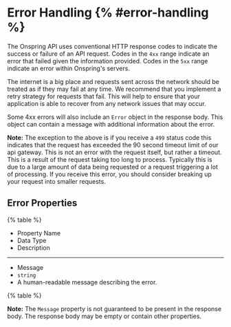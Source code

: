 # Error Handling {% #error-handling %}

The Onspring API uses conventional HTTP response codes to indicate the success or failure of an API request. Codes in the `4xx` range indicate an error that failed given the information provided. Codes in the `5xx` range indicate an error within Onspring's servers.

The internet is a big place and requests sent across the network should be treated as if they may fail at any time. We recommend that you implement a retry strategy for requests that fail. This will help to ensure that your application is able to recover from any network issues that may occur.

Some 4xx errors will also include an `Error` object in the response body. This object can contain a message with additional information about the error.

**Note:** The exception to the above is if you receive a `499` status code this indicates that the request has exceeded the 90 second timeout limit of our api gateway. This is not an error with the request itself, but rather a timeout. This is a result of the request taking too long to process. Typically this is due to a large amount of data being requested or a request triggering a lot of processing. If you receive this error, you should consider breaking up your request into smaller requests.

## Error Properties

{% table %}

- Property Name
- Data Type
- Description

---

- Message
- `string`
- A human-readable message describing the error.

{% table %}

**Note:** The `Message` property is not guaranteed to be present in the response body. The response body may be empty or contain other properties.
